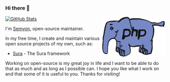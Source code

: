 ### Hi there 👋

<img align="right" src="https://raw.githubusercontent.com/Semyon492/Semyon492/master/php.gif" width="200" />

<p align="left">
  <a href="https://github.com/semyon492">
    <img alt="GitHub Stats" src="https://github-readme-stats.vercel.app/api?username=semyon492&hide=issues&hide_title=true&include_all_commits=true&bg_color=30,e96443,904e95&title_color=fff&text_color=fff" />
    </a>
</p>

I'm [Semyon](https://vk.com/semyon492), open-source maintainer.

In my free time, I create and maintain various open source projects of my own, such as:
- [Sura](https://github.com/semyon492/sura) - The Sura framework

Working on open-source is my great joy in life and I want to be able to do that as much and as long as I possible can. I hope you like what I work on and that some of it is useful to you. Thanks for visiting!
